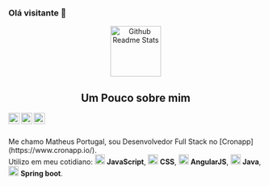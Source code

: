 ### Olá visitante 👋

<p align="center">
 <img width="100px" src="https://res.cloudinary.com/anuraghazra/image/upload/v1594908242/logo_ccswme.svg" align="center" alt="Github Readme Stats" />
 <h2 align="center">Um Pouco sobre mim</h2>
</p>


<a href="https://www.linkedin.com/in/matheus-portugal-50384915b">
  <img align="left" alt="Matheus LinkdeIN" width="22px" src="https://cdn.jsdelivr.net/npm/simple-icons@v3/icons/linkedin.svg" />
</a>
<a href="https://www.facebook.com/matheus.portugal.52/">
  <img align="left" alt="Apurv's Leetcode" width="22px" src="https://cdn.jsdelivr.net/npm/simple-icons@v3/icons/facebook.svg" />
</a>
<a href="https://www.instagram.com/mattheusportugall/?hl=pt-br">
  <img align="left" alt="Apurv's Leetcode" width="22px" src="https://cdn.jsdelivr.net/npm/simple-icons@v3/icons/instagram.svg"/>
</a>
<br />
<br />

<div>
 <p>
  Me chamo Matheus Portugal, sou Desenvolvedor Full Stack no [Cronapp](https://www.cronapp.io/). <br />
  Utilizo em meu cotidiano: 
  <img src="https://cdn.icon-icons.com/icons2/2108/PNG/512/javascript_icon_130900.png" alt="JS" width="20" /> <b>JavaScript</b>,
   <img src="https://icons.iconarchive.com/icons/martz90/hex/256/css-3-icon.png" alt="CSS" width="20" /> <b>CSS</b>,
   <img src="https://cdn.worldvectorlogo.com/logos/angular-icon.svg" width="20" alt="ANGULARJS" /> <b>AngularJS</b>,
  <img src="https://icons.iconarchive.com/icons/tatice/cristal-intense/128/Java-icon.png" width="20" alt="Java" /> <b>Java</b>,
  <img src="https://cdn.icon-icons.com/icons2/3398/PNG/512/boot_spring_logo_icon_214693.png" width="20" alt="Java" /> <b>Spring boot</b>.


</p>
